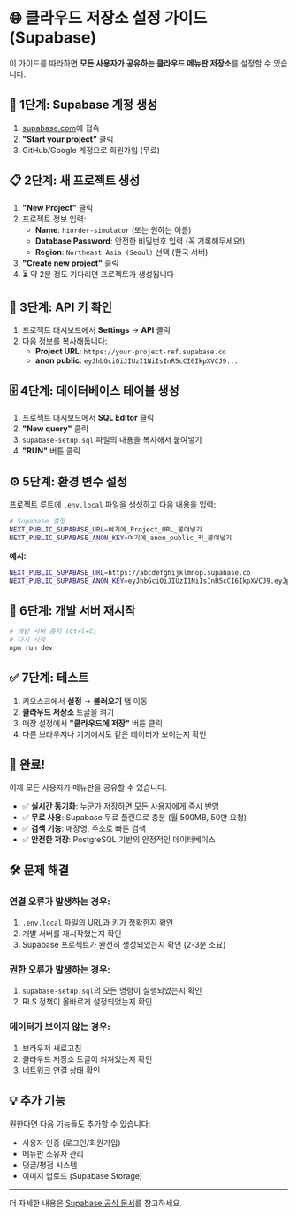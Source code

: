 # 🌐 클라우드 저장소 설정 가이드 (Supabase)

이 가이드를 따라하면 **모든 사용자가 공유하는 클라우드 메뉴판 저장소**를 설정할 수 있습니다.

## 🚀 1단계: Supabase 계정 생성

1. [supabase.com](https://supabase.com)에 접속
2. **"Start your project"** 클릭
3. GitHub/Google 계정으로 회원가입 (무료)

## 📋 2단계: 새 프로젝트 생성

1. **"New Project"** 클릭
2. 프로젝트 정보 입력:
   - **Name**: `hiorder-simulator` (또는 원하는 이름)
   - **Database Password**: 안전한 비밀번호 입력 (꼭 기록해두세요!)
   - **Region**: `Northeast Asia (Seoul)` 선택 (한국 서버)
3. **"Create new project"** 클릭
4. ⏳ 약 2분 정도 기다리면 프로젝트가 생성됩니다

## 🔑 3단계: API 키 확인

1. 프로젝트 대시보드에서 **Settings** → **API** 클릭
2. 다음 정보를 복사해둡니다:
   - **Project URL**: `https://your-project-ref.supabase.co`
   - **anon public**: `eyJhbGciOiJIUzI1NiIsInR5cCI6IkpXVCJ9...`

## 🗄️ 4단계: 데이터베이스 테이블 생성

1. 프로젝트 대시보드에서 **SQL Editor** 클릭
2. **"New query"** 클릭
3. `supabase-setup.sql` 파일의 내용을 복사해서 붙여넣기
4. **"RUN"** 버튼 클릭

## ⚙️ 5단계: 환경 변수 설정

프로젝트 루트에 `.env.local` 파일을 생성하고 다음 내용을 입력:

```bash
# Supabase 설정
NEXT_PUBLIC_SUPABASE_URL=여기에_Project_URL_붙여넣기
NEXT_PUBLIC_SUPABASE_ANON_KEY=여기에_anon_public_키_붙여넣기
```

**예시:**
```bash
NEXT_PUBLIC_SUPABASE_URL=https://abcdefghijklmnop.supabase.co
NEXT_PUBLIC_SUPABASE_ANON_KEY=eyJhbGciOiJIUzI1NiIsInR5cCI6IkpXVCJ9.eyJpc3MiOiJzdXBhYmFzZSIsInJlZiI6ImFiY2RlZmdoaWprbG1ub3AiLCJyb2xlIjoiYW5vbiIsImlhdCI6MTY4ODEyMzQ1NiwiZXhwIjoyMDAzNjk5NDU2fQ.example-key-here
```

## 🔄 6단계: 개발 서버 재시작

```bash
# 개발 서버 중지 (Ctrl+C)
# 다시 시작
npm run dev
```

## ✅ 7단계: 테스트

1. 키오스크에서 **설정** → **불러오기** 탭 이동
2. **클라우드 저장소** 토글을 켜기
3. 매장 설정에서 **"클라우드에 저장"** 버튼 클릭
4. 다른 브라우저나 기기에서도 같은 데이터가 보이는지 확인

## 🎉 완료!

이제 모든 사용자가 메뉴판을 공유할 수 있습니다:

- ✅ **실시간 동기화**: 누군가 저장하면 모든 사용자에게 즉시 반영
- ✅ **무료 사용**: Supabase 무료 플랜으로 충분 (월 500MB, 50만 요청)
- ✅ **검색 기능**: 매장명, 주소로 빠른 검색
- ✅ **안전한 저장**: PostgreSQL 기반의 안정적인 데이터베이스

## 🛠️ 문제 해결

### 연결 오류가 발생하는 경우:
1. `.env.local` 파일의 URL과 키가 정확한지 확인
2. 개발 서버를 재시작했는지 확인
3. Supabase 프로젝트가 완전히 생성되었는지 확인 (2-3분 소요)

### 권한 오류가 발생하는 경우:
1. `supabase-setup.sql`의 모든 명령이 실행되었는지 확인
2. RLS 정책이 올바르게 설정되었는지 확인

### 데이터가 보이지 않는 경우:
1. 브라우저 새로고침
2. 클라우드 저장소 토글이 켜져있는지 확인
3. 네트워크 연결 상태 확인

## 💡 추가 기능

원한다면 다음 기능들도 추가할 수 있습니다:
- 사용자 인증 (로그인/회원가입)
- 메뉴판 소유자 관리
- 댓글/평점 시스템
- 이미지 업로드 (Supabase Storage)

---

더 자세한 내용은 [Supabase 공식 문서](https://supabase.com/docs)를 참고하세요. 
